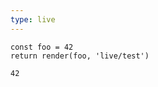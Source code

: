 ```yaml
---
type: live
---
```

```{javascript(render)}
const foo = 42
return render(foo, 'live/test')
```

```{javascript}[live/test]
42
```
